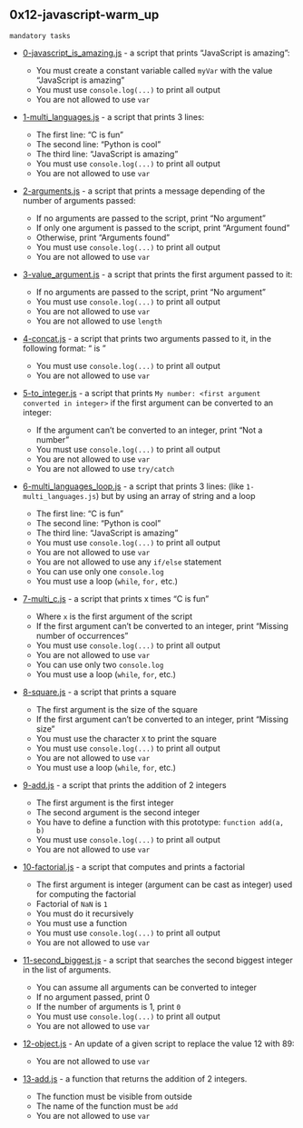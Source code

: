 ## 0x12-javascript-warm_up

`mandatory tasks`

* [0-javascript_is_amazing.js]() - a script that prints “JavaScript is amazing”:

	* You must create a constant variable called `myVar` with the value “JavaScript is amazing”
	* You must use `console.log(...)` to print all output
	* You are not allowed to use `var`

* [1-multi_languages.js]() -  a script that prints 3 lines:

	* The first line: “C is fun”
	* The second line: “Python is cool”
	* The third line: “JavaScript is amazing”
	* You must use `console.log(...)` to print all output
	* You are not allowed to use `var`

* [2-arguments.js]() - a script that prints a message depending of the number of arguments passed:

	* If no arguments are passed to the script, print “No argument”
	* If only one argument is passed to the script, print “Argument found”
	* Otherwise, print “Arguments found”
	* You must use `console.log(...)` to print all output
	* You are not allowed to use `var`

* [3-value_argument.js]() - a script that prints the first argument passed to it:

	* If no arguments are passed to the script, print “No argument”
	* You must use `console.log(...)` to print all output
	* You are not allowed to use `var`
	* You are not allowed to use `length`

* [4-concat.js]() - a script that prints two arguments passed to it, in the following format: “ is ”

	* You must use `console.log(...)` to print all output
	* You are not allowed to use `var`

* [5-to_integer.js]() -  a script that prints `My number: <first argument converted in integer>` if the first argument can be converted to an integer:

	* If the argument can’t be converted to an integer, print “Not a number”
	* You must use `console.log(...)` to print all output
	* You are not allowed to use `var`
	* You are not allowed to use `try/catch`

* [6-multi_languages_loop.js]() - a script that prints 3 lines: (like `1-multi_languages.js`) but by using an array of string and a loop

	* The first line: “C is fun”
	* The second line: “Python is cool”
	* The third line: “JavaScript is amazing”
	* You must use `console.log(...)` to print all output
	* You are not allowed to use `var`
	* You are not allowed to use any `if/else` statement
	* You can use only one `console.log`
	* You must use a loop (`while`, `for,` etc.)

* [7-multi_c.js]() - a script that prints x times “C is fun”

	* Where `x` is the first argument of the script
	* If the first argument can’t be converted to an integer, print “Missing number of occurrences”
	* You must use `console.log(...)` to print all output
	* You are not allowed to use `var`
	* You can use only two `console.log`
	* You must use a loop (`while`, `for`, etc.)

* [8-square.js]() - a script that prints a square

	* The first argument is the size of the square
	* If the first argument can’t be converted to an integer, print “Missing size”
	* You must use the character `X` to print the square
	* You must use `console.log(...)` to print all output
	* You are not allowed to use `var`
	* You must use a loop (`while`, `for`, etc.)

* [9-add.js]() - a script that prints the addition of 2 integers

	* The first argument is the first integer
	* The second argument is the second integer
	* You have to define a function with this prototype: `function add(a, b)`
	* You must use `console.log(...)` to print all output
	* You are not allowed to use `var`

* [10-factorial.js]() - a script that computes and prints a factorial

	* The first argument is integer (argument can be cast as integer) used for computing the factorial
	* Factorial of `NaN` is `1`
	* You must do it recursively
	* You must use a function
	* You must use `console.log(...)` to print all output
	* You are not allowed to use `var`

* [11-second_biggest.js]() - a script that searches the second biggest integer in the list of arguments.

	* You can assume all arguments can be converted to integer
	* If no argument passed, print 0
	* If the number of arguments is 1, print `0`
	* You must use `console.log(...)` to print all output
	* You are not allowed to use `var`

* [12-object.js]() - An update of a given script to replace the value 12 with 89:

	* You are not allowed to use `var`

* [13-add.js]() - a function that returns the addition of 2 integers.

	* The function must be visible from outside
	* The name of the function must be `add`
	* You are not allowed to use `var`
